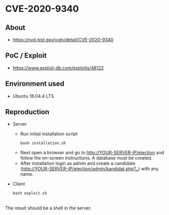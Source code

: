 # CVE-2020-9340

## About
* <https://nvd.nist.gov/vuln/detail/CVE-2020-9340>

## PoC / Exploit
* <https://www.exploit-db.com/exploits/48122>


## Environment used
* Ubuntu 18.04.4 LTS


## Reproduction
* Server
    * Run initial installation script
        ```shell script
        bash installation.sh
        ```      
    * Next open a browser and go to <http://YOUR-SERVER-IP/election> and follow the on-screen instructions. A database must be created. 
    * After installation login as admin and create a candidate (<http://YOUR-SERVER-IP/election/admin/kandidat.php?_>) with any name.

* Client
    ```shell script
    bash exploit.sh
    ```

<br>
The result should be a shell in the server. 
